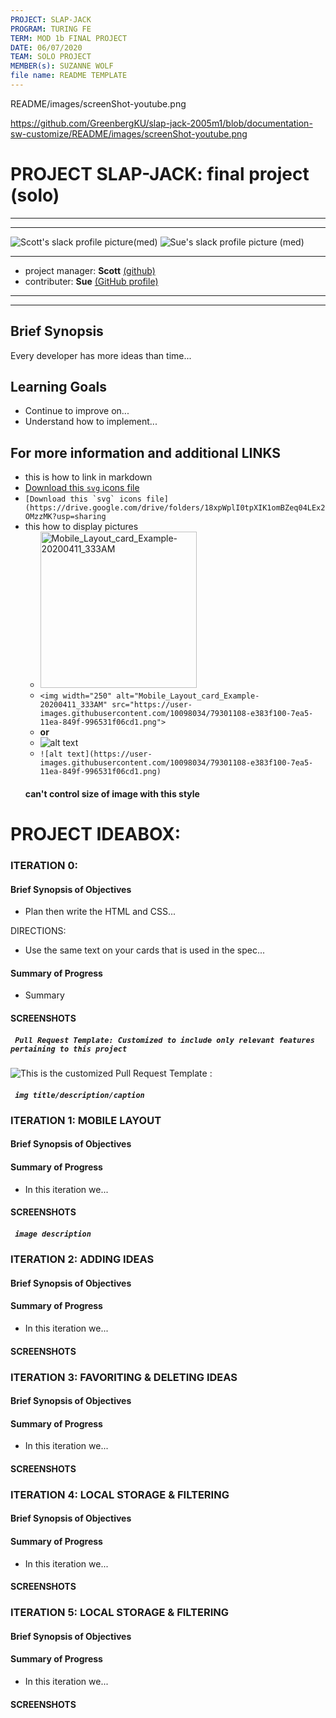 ```yaml
---
PROJECT: SLAP-JACK
PROGRAM: TURING FE
TERM: MOD 1b FINAL PROJECT
DATE: 06/07/2020
TEAM: SOLO PROJECT
MEMBER(s): SUZANNE WOLF 
file name: README TEMPLATE
---
```

README/images/screenShot-youtube.png


https://github.com/GreenbergKU/slap-jack-2005m1/blob/documentation-sw-customize/README/images/screenShot-youtube.png
<!--
https://github.com/MarchCorbin/ideabox-boilerplate/blob/master/pull_request_template.md
- this how to display pictures
  - <img width="250" alt="Mobile_Layout_card_Example-20200411_333AM" src="https://user-images.githubusercontent.com/10098034/79301108-e383f100-7ea5-11ea-849f-996531f06cd1.png">
  - ``` <img width="250" alt="Mobile_Layout_card_Example-20200411_333AM" src="https://user-images.githubusercontent.com/10098034/79301108-e383f100-7ea5-11ea-849f-996531f06cd1.png"> ```
  - **or** 
  - ![alt text](https://user-images.githubusercontent.com/10098034/79301108-e383f100-7ea5-11ea-849f-996531f06cd1.png)
  - ``` ![alt text](https://user-images.githubusercontent.com/10098034/79301108-e383f100-7ea5-11ea-849f-996531f06cd1.png) ```
-->

# PROJECT SLAP-JACK: final project (solo)
---
---
![Scott's slack profile picture(med)](https://ca.slack-edge.com/T029P2S9M-UJ910QEJF-7244f37f7e12-72)
![Sue's slack profile picture (med)](https://ca.slack-edge.com/T029P2S9M-UTPTTDE84-13b671276cf8-72)

---
* project manager: __Scott__ [(github)](https://github.com/turingschool-examples)
* contributer: __Sue__ [(GitHub profile)](https://github.com/GreenbergKU)
---
---





<!--
![Leta's slack profile picture (small)](https://ca.slack-edge.com/T029P2S9M-U37MJAV0T-007ccf2f5eb2-85)
![Casey](https://ca.slack-edge.com/T029P2S9M-U6VMF6L85-fa69b231d590-85) 
![name](https://ca.slack-edge.com/T029P2S9M-UTPTTDE84-13b671276cf0-85)
![name](https://ca.slack-edge.com/T029P2S9M-UTPTTDE84-13b671276cf0-85)
* project manager: __Leta__ [(GitHub profile)](https://github.com/turingschool-examples)
* project manager: __Casey__ [(github)](https://github.com/turingschool-examples)
* contributer: __Sue__ [(GitHub profile)](https://github.com/GreenbergKU)
* contributer: __`${username}`__ <[(github)](https://github.com/`${username}`)>
* contributer: __`${username}`__ <[(github)](https://github.com/`${username}`)>
-->

<!--
<slack thumbnail pics> 
![Casey](https://ca.slack-edge.com/T029P2S9M-U6VMF6L85-fa69b231d590-72) 
![Leta](https://ca.slack-edge.com/T029P2S9M-U37MJAV0T-007ccf2f5eb2-72)
![Sue](https://ca.slack-edge.com/T029P2S9M-UTPTTDE84-13b671276cf8-72) 
![name](https://ca.slack-edge.com/T029P2S9M-UTPTTDE84-13b671276cf0-72)
![name](https://ca.slack-edge.com/T029P2S9M-UTPTTDE84-13b671276cf0-72)

-->
## Brief Synopsis

Every developer has more ideas than time...


## Learning Goals

* Continue to improve on...
* Understand how to implement...

## For more information and additional LINKS

- this is how to link in markdown 
 - [Download this `svg` icons file](https://drive.google.com/drive/folders/18xpWplI0tpXIK1omBZeq04LEx2OMzzMK?usp=sharing)
 - ```[Download this `svg` icons file](https://drive.google.com/drive/folders/18xpWplI0tpXIK1omBZeq04LEx2OMzzMK?usp=sharing``` 
- this how to display pictures
  - <img width="250" alt="Mobile_Layout_card_Example-20200411_333AM" src="https://user-images.githubusercontent.com/10098034/79301108-e383f100-7ea5-11ea-849f-996531f06cd1.png">
  - ``` <img width="250" alt="Mobile_Layout_card_Example-20200411_333AM" src="https://user-images.githubusercontent.com/10098034/79301108-e383f100-7ea5-11ea-849f-996531f06cd1.png"> ```
  - **or** 
  - ![alt text](https://user-images.githubusercontent.com/10098034/79301108-e383f100-7ea5-11ea-849f-996531f06cd1.png)
  - ``` ![alt text](https://user-images.githubusercontent.com/10098034/79301108-e383f100-7ea5-11ea-849f-996531f06cd1.png) ```
  #### can't control size of image with this style
  
  
<!--
- Go checkout the [IDEABOX project website](https://marchcorbin.github.io/ideabox-boilerplate/) on Github Pages.
- [Ideabox boilerplate repository](https://github.com/turingschool-examples/ideabox-boilerplate): the origonal project on Github.
- (private) project [Slack channel:](https://app.slack.com/client/T029P2S9M/C011E891RC1)
- IDEABOX documention:
   - [DTR](https://github.com/MarchCorbin/ideabox-boilerplate/blob/master/DTR.md)
   - [Pull Request Template](https://github.com/MarchCorbin/ideabox-boilerplate/blob/master/pull_request_template.md) (image provided below)
-->

# PROJECT IDEABOX:

### ITERATION 0:

#### Brief Synopsis of Objectives 
* Plan then write the HTML and CSS...

DIRECTIONS:
- Use the same text on your cards that is used in the spec...

<!--
- Here are links to the images and files...
   - [Desktop Layout example](https://frontend.turing.io/projects/module-1/assets/ideabox-group/desktop.jpg)
   - [1st 'Colors' example](https://frontend.turing.io/projects/module-1/assets/ideabox-group/colors.jpg)
   - [2nd 'Colors' example](https://frontend.turing.io/projects/module-1/assets/ideabox-group/icons.jpg)
   - [Download this `svg` icons file](https://drive.google.com/drive/folders/18xpWplI0tpXIK1omBZeq04LEx2OMzzMK?usp=sharing)
-->


#### Summary of Progress

* Summary

#### SCREENSHOTS

##### `  Pull Request Template: Customized to include only relevant features pertaining to this project  `

  ![This is the customized Pull Request Template :](https://user-images.githubusercontent.com/10098034/79298038-22fa0f80-7e9d-11ea-8475-774b4ab71b54.png) <br>


##### `  img title/description/caption  `
<!--
<img width="1000" alt="screenshot of Desktop Layout View after Iteration 0 complete" src="https://user-images.githubusercontent.com/10098034/79301186-25149c00-7ea6-11ea-83da-ebffbc945a6b.png">
-->
 
### ITERATION 1: MOBILE LAYOUT

#### Brief Synopsis of Objectives 
<!--
* Now that your Desktop Layout is in place, it's time to write some media queries so this is a responsive site.
  - Full mobile layout Images were provided (both with and without navigation menu open)
  - Here are links to the images and files included with the IDEABOX project on github:
    - [Mobile Layout images](https://frontend.turing.io/projects/module-1/assets/ideabox-group/mobile.jpg)
    - [Mobile Layout with Dropdown](https://frontend.turing.io/projects/module-1/assets/ideabox-group/mobile-dropdown.jpg)
-->

#### Summary of Progress

* In this iteration we... 

#### SCREENSHOTS


##### `  image description  `

<!--
<img width="250" alt="Mobile_Layout_card_Example-20200411_333AM" src="https://user-images.githubusercontent.com/10098034/79301108-e383f100-7ea5-11ea-849f-996531f06cd1.png">
##### `  Mobile layout view while navigation menu expanded  `
<img width="250" alt="Mobile_Layout_nav_menu_Iter1-20200411_337AM" src="https://user-images.githubusercontent.com/10098034/79301111-e4b51e00-7ea5-11ea-8b42-89fe7493c29b.png">
-->
### ITERATION 2: ADDING IDEAS


#### Brief Synopsis of Objectives

#### Summary of Progress

* In this iteration we... 

#### SCREENSHOTS


### ITERATION 3: FAVORITING & DELETING IDEAS

#### Brief Synopsis of Objectives 

#### Summary of Progress

* In this iteration we... 

#### SCREENSHOTS


### ITERATION 4: LOCAL STORAGE & FILTERING

#### Brief Synopsis of Objectives

#### Summary of Progress

* In this iteration we... 

#### SCREENSHOTS


### ITERATION 5: LOCAL STORAGE & FILTERING

#### Brief Synopsis of Objectives

#### Summary of Progress

* In this iteration we... 

#### SCREENSHOTS


